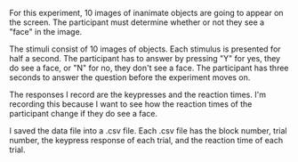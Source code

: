 For this experiment, 10 images of inanimate objects are going to appear on the screen. The participant must determine whether or not they see a "face" in the image.

The stimuli consist of 10 images of objects. Each stimulus is presented for half a second. The participant has to answer by pressing "Y" for yes, they do see a face, or "N" for no, they don't see a face. The participant has three seconds to answer the question before the experiment moves on.

The responses I record are the keypresses and the reaction times. I'm recording this because I want to see how the reaction times of the participant change if they do see a face.

I saved the data file into a .csv file. Each .csv file has the block number, trial number, the keypress response of each trial, and the reaction time of each trial.

